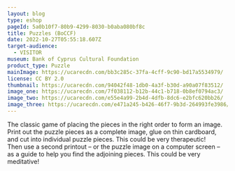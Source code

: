 ```yaml
---
layout: blog
type: eshop
pageId: 5a0b10f7-80b9-4299-8030-b0aba080bf8c
title: Puzzles (BoCCF)
date: 2022-10-27T05:55:18.607Z
target-audience:
  - VISITOR
museum: Bank of Cyprus Cultural Foundation
product_type: Puzzle
mainImage: https://ucarecdn.com/bb3c285c-37fa-4cff-9c90-bd17a5534979/
license: CC BY 2.0
thumbnail: https://ucarecdn.com/94042f48-1db0-4a3f-b30d-a90a07f83512/
image_one: https://ucarecdn.com/7f038112-b12b-44c1-b718-0b8ef0794ac3/
image_two: https://ucarecdn.com/e55e4a99-2b4d-4dfb-8dc6-e2bfc620bb26/
image_three: https://ucarecdn.com/e471a245-b426-46f7-9b3d-264993fe3986/
---
```

The classic game of placing the pieces in the right order to form an image. <br/>
Print out the puzzle pieces as a complete image, glue on thin cardboard, and cut into individual puzzle pieces. This could be very therapeutic! <br/>
Then use a second printout – or the puzzle image on a computer screen – as a guide to help you find the adjoining pieces.
This could be very meditative!
